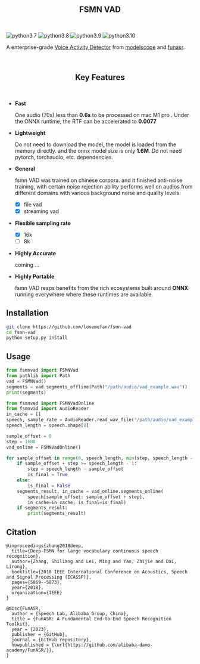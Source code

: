 

<br/>
<h2 align="center">FSMN VAD</h2>
<br/>


![python3.7](https://img.shields.io/badge/python-3.7-green.svg)
![python3.8](https://img.shields.io/badge/python-3.8-green.svg)
![python3.9](https://img.shields.io/badge/python-3.9-green.svg)
![python3.10](https://img.shields.io/badge/python-3.10-green.svg)



  A enterprise-grade [Voice Activity Detector](https://en.wikipedia.org/wiki/Voice_activity_detection) from [modelscope](https://www.modelscope.cn/models/damo/speech_fsmn_vad_zh-cn-16k-common-pytorch/summary) and [funasr](https://github.com/alibaba-damo-academy/FunASR/).



<br/>
<h2 align="center">Key Features</h2>
<br/>

- **Fast**

  One audio (70s) less than **0.6s** to be processed on mac M1 pro . Under the ONNX runtime, the RTF can be accelerated to **0.0077**

- **Lightweight**

  Do not need to download the model, the model is loaded from the memory directly.
  and the onnx model size is only **1.6M**.
  Do not need pytorch, torchaudio, etc. dependencies.

- **General**
  
  fsmn VAD was trained on chinese corpora. and it finished anti-noise training, with certain noise rejection ability performs well on audios from different domains with various background noise and quality levels.
  - [x] file vad
  - [x] streaming vad
- **Flexible sampling rate**
  
  - [x] 16k
  - [ ] 8k
 
- **Highly Accurate**

  coming ... 
  
- **Highly Portable**

  fsmn VAD reaps benefits from the rich ecosystems built around **ONNX** running everywhere where these runtimes are available.



## Installation

```bash
git clone https://github.com/lovemefan/fsmn-vad
cd fsmn-vad
python setup.py install
```

## Usage

```python
from fsmnvad import FSMNVad
from pathlib import Path
vad = FSMNVad()
segments = vad.segments_offline(Path("/path/audio/vad_example.wav"))
print(segments)
```

```python
from fsmnvad import FSMNVadOnline
from fsmnvad import AudioReader
in_cache = []
speech, sample_rate = AudioReader.read_wav_file('/path/audio/vad_example.wav')
speech_length = speech.shape[0]

sample_offset = 0
step = 1600
vad_online = FSMNVadOnline()

for sample_offset in range(0, speech_length, min(step, speech_length - sample_offset)):
    if sample_offset + step >= speech_length - 1:
        step = speech_length - sample_offset
        is_final = True
    else:
        is_final = False
    segments_result, in_cache = vad_online.segments_online(
        speech[sample_offset: sample_offset + step],
        in_cache=in_cache, is_final=is_final)
    if segments_result:
        print(segments_result)
```

## Citation
```
@inproceedings{zhang2018deep,
  title={Deep-FSMN for large vocabulary continuous speech recognition},
  author={Zhang, Shiliang and Lei, Ming and Yan, Zhijie and Dai, Lirong},
  booktitle={2018 IEEE International Conference on Acoustics, Speech and Signal Processing (ICASSP)},
  pages={5869--5873},
  year={2018},
  organization={IEEE}
}
```
```
@misc{FunASR,
  author = {Speech Lab, Alibaba Group, China},
  title = {FunASR: A Fundamental End-to-End Speech Recognition Toolkit},
  year = {2023},
  publisher = {GitHub},
  journal = {GitHub repository},
  howpublished = {\url{https://github.com/alibaba-damo-academy/FunASR/}},
}

```
